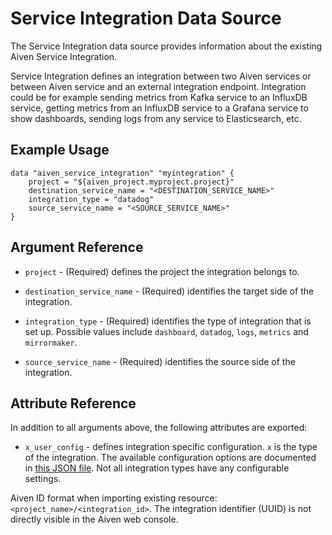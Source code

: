 # Service Integration Data Source

The Service Integration data source provides information about the existing Aiven Service Integration.

Service Integration defines an integration between two Aiven services or between Aiven
service and an external integration endpoint. Integration could be for example sending
metrics from Kafka service to an InfluxDB service, getting metrics from an InfluxDB
service to a Grafana service to show dashboards, sending logs from any service to
Elasticsearch, etc.

## Example Usage

```hcl
data "aiven_service_integration" "myintegration" {
    project = "${aiven_project.myproject.project}"
    destination_service_name = "<DESTINATION_SERVICE_NAME>"
    integration_type = "datadog"
    source_service_name = "<SOURCE_SERVICE_NAME>"
}
```

## Argument Reference

* `project` - (Required) defines the project the integration belongs to.

* `destination_service_name` - (Required) identifies the target side of
the integration.

* `integration_type` - (Required) identifies the type of integration that is set up. Possible values
include `dashboard`, `datadog`, `logs`, `metrics` and `mirrormaker`.

* `source_service_name` - (Required) identifies the source side of the
integration.

## Attribute Reference

In addition to all arguments above, the following attributes are exported:

* `x_user_config` - defines integration specific configuration. `x` is the type of the
integration. The available configuration options are documented in
[this JSON file](../../aiven/templates/integrations_user_config_schema.json). Not all integration
types have any configurable settings.

Aiven ID format when importing existing resource: `<project_name>/<integration_id>`.
The integration identifier (UUID) is not directly visible in the Aiven web console.